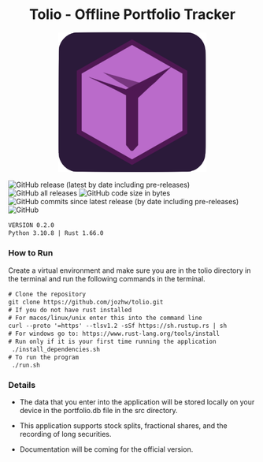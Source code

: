 <h1 align="center"> Tolio - Offline Portfolio Tracker </h1>

<p align="center"><img
  src="/src/assets/icons/tolio_icon.png"
  alt="Alt text"
  title="Tolio"
  style="display: inline-block; margin: 0 auto; max-width: 300px"></p>


![GitHub release (latest by date including pre-releases)](https://img.shields.io/github/v/release/jozhw/tolio?include_prereleases) ![GitHub all releases](https://img.shields.io/github/downloads/jozhw/tolio/total?logo=Github) ![GitHub code size in bytes](https://img.shields.io/github/languages/code-size/jozhw/tolio) ![GitHub commits since latest release (by date including pre-releases)](https://img.shields.io/github/commits-since/jozhw/tolio/v0.1.1) ![GitHub](https://img.shields.io/github/license/jozhw/tolio) 



```
VERSION 0.2.0 
Python 3.10.8 | Rust 1.66.0 
```

### How to Run
Create a virtual environment and make sure you are in the tolio directory in the terminal and run the following commands in the terminal.

```
# Clone the repository
git clone https://github.com/jozhw/tolio.git
# If you do not have rust installed
# For macos/linux/unix enter this into the command line
curl --proto '=https' --tlsv1.2 -sSf https://sh.rustup.rs | sh
# For windows go to: https://www.rust-lang.org/tools/install
# Run only if it is your first time running the application
 ./install_dependencies.sh  
# To run the program
 ./run.sh  

```

### Details

* The data that you enter into the application will be stored locally on your device in the portfolio.db file in the src directory. 

* This application supports stock splits, fractional shares, and the recording of long securities.

* Documentation will be coming for the official version.
